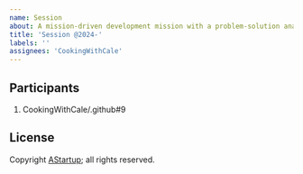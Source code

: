 ```yaml
---
name: Session
about: A mission-driven development mission with a problem-solution analysis
title: 'Session @2024-'
labels: ''
assignees: 'CookingWithCale'
---
```

## Participants

1. CookingWithCale/.github#9

## License

Copyright [AStartup](https://astartup.net); all rights reserved.
